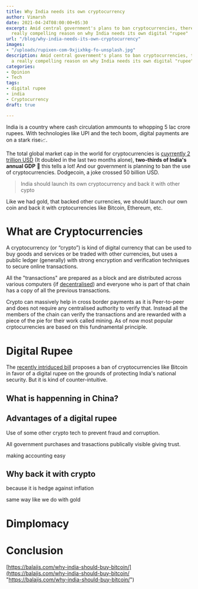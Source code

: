 ```yaml
---
title: Why India needs its own cryptocurrency
author: Vimarsh
date: 2021-04-24T08:00:00+05:30
excerpt: Amid central government's plans to ban cryptocurrencies, there arrises a
  really compelling reason on why India needs its own digital "rupee"
url: "/blog/why-india-needs-its-own-cryptocurrency"
images:
- "/uploads/rupixen-com-9xjixhkg-fo-unsplash.jpg"
description: Amid central government's plans to ban cryptocurrencies, there arrises
  a really compelling reason on why India needs its own digital "rupee"
categories:
- Opinion
- Tech
tags:
- digital rupee
- india
- Cryptocurrency
draft: true

---
```

India is a country where cash circulation ammounts to whopping 5 lac crore rupees. With technologies like UPI and the tech boom, digital payments are on a stark rise📈.

The total global market cap in the world for cryptocurrencies is [cuyrrently 2 trillion USD](https://coinmarketcap.com/) (It doubled in the last two months alone), **two-thirds of India's annual GDP** 🤯 this tells a lot! And our government is planning to ban the use of cryptocurrencies. Dodgecoin, a joke crossed 50 billion USD. 

> India should launch its own cryptocurrency and back it with other cypto

Like we had gold, that backed other currencies, we should launch our own coin and back it with crptocurrencies like Bitcoin, Ethereum, etc.

# What are Cryptocurrencies

A cryptocurrency (or “crypto”) is kind of digital currency that can be used to buy goods and services or be traded with other currencies, but uses a public ledger (generally) with strong encryption and verification techniques to secure online transactions.

All the "transactions" are prepared as a block and are distributed across various computers {if [decentralised](https://en.wikipedia.org/wiki/Decentralization)) and everyone who is part of that chain has a copy of all the previous transactions.

Crypto can massively help in cross border payments as it is Peer-to-peer and does not require any centralised authority to verify that. Instead all the members of the chain can verify the transactions and are rewarded with a piece of the pie for their work called mining. As of now most popular crptocurrencies are based on this fundnamental principle. 

# Digital Rupee

The [recently intriduced bill](https://www.prsindia.org/billtrack/draft-banning-cryptocurrency-regulation-official-digital-currency-bill-2019) proposes a ban of cryptocurrencies like Bitcoin in favor of a digital rupee on the grounds of protecting India's national security. But it is kind of counter-intuitive.

## What is happenning in China?

## Advantages of a digital rupee

Use of some other crypto tech to prevent fraud and corruption.

All government purchases and trasactions publically visible giving trust. 

making accounting easy

## Why back it with crypto

because it is hedge against inflation

same way like we do with gold

# Dimplomacy

# Conclusion

[https://balajis.com/why-india-should-buy-bitcoin/](https://balajis.com/why-india-should-buy-bitcoin/ "https://balajis.com/why-india-should-buy-bitcoin/") 